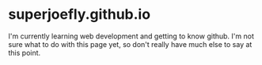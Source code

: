 # superjoefly.github.io

I'm currently learning web development and getting to know github. I'm not sure what to do with this page yet, so don't really have much else to say at this point.
